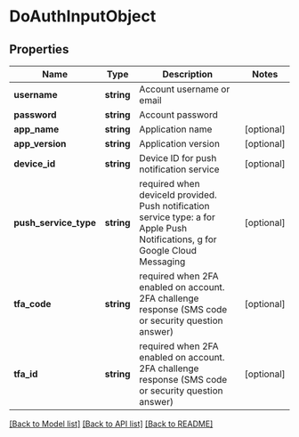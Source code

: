 # DoAuthInputObject

## Properties
Name | Type | Description | Notes
------------ | ------------- | ------------- | -------------
**username** | **string** | Account username or email | 
**password** | **string** | Account password | 
**app_name** | **string** | Application name | [optional] 
**app_version** | **string** | Application version | [optional] 
**device_id** | **string** | Device ID for push notification service | [optional] 
**push_service_type** | **string** | required when deviceId provided. Push notification service type: a for Apple Push Notifications, g for Google Cloud Messaging | [optional] 
**tfa_code** | **string** | required when 2FA enabled on account. 2FA challenge response (SMS code or security question answer) | [optional] 
**tfa_id** | **string** | required when 2FA enabled on account. 2FA challenge response (SMS code or security question answer) | [optional] 

[[Back to Model list]](../README.md#documentation-for-models) [[Back to API list]](../README.md#documentation-for-api-endpoints) [[Back to README]](../README.md)


